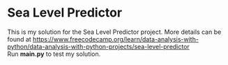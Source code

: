# Sea Level Predictor

This is my solution for the Sea Level Predictor project. More details can be found at https://www.freecodecamp.org/learn/data-analysis-with-python/data-analysis-with-python-projects/sea-level-predictor <br>
Run <b>main.py</b> to test my solution.
